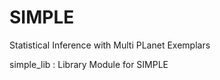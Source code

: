 SIMPLE
======

Statistical Inference with Multi PLanet Exemplars

simple_lib : Library Module for SIMPLE
